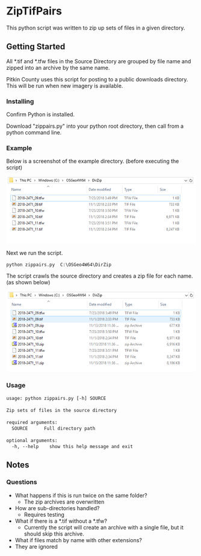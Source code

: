 # ZipTifPairs
This python script was written to zip up sets of files in a given directory.

## Getting Started
All *.tif and *.tfw files in the Source Directory are grouped by file name and zipped into an archive by the same name.

Pitkin County uses this script for posting to a public downloads directory. This will be run when new imagery is available.

### Installing
Confirm Python is installed.

Download "zippairs.py" into your python root directory, then call from a python command line.

### Example 
Below is a screenshot of the example directory. (before executing the script)

![source directory before](ZipTifPairs-Before.PNG)

Next we run the script.

	python zippairs.py  C:\OSGeo4W64\DirZip

The script crawls the source directory and creates a zip file for each name. (as shown below)

![source directory after](ZipTifPairs-After.PNG)

### Usage
	usage: python zippairs.py [-h] SOURCE
	
	Zip sets of files in the source directory
	
	required arguments:
	  SOURCE      Full directory path
	
	optional arguments:
	  -h, --help	show this help message and exit

## Notes


### Questions
* What happens if this is run twice on the same folder?
  * The zip archives are overwritten
* How are sub-directories handled?
  * Requires testing
* What if there is a *.tif without a *.tfw?
  * Currently the script will create an archive with a single file, but it should skip this archive.
* What if files match by name with other extensions?
 * They are ignored
